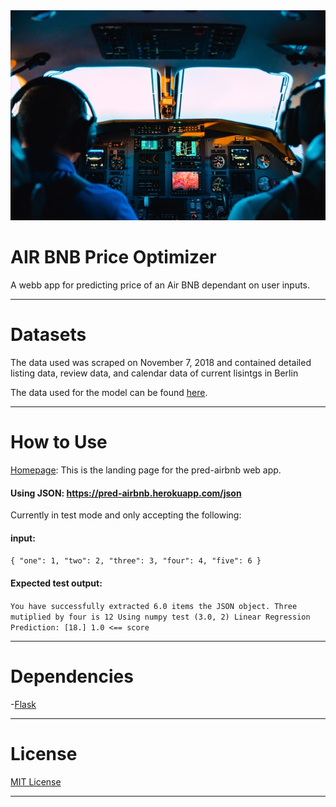 <div align="center">
  <img src="https://github.com/AirBnb-Optimal-price-2/DS/blob/master/header/airplane.jpg"><br>
</div>

# **AIR BNB Price Optimizer**

A webb app for predicting price of an Air BNB dependant on user inputs.

---
# **Datasets**
The data used was scraped on November 7, 2018 and contained detailed listing data, review data, and calendar data of current lisintgs in Berlin

The data used for the model can be found [here](https://www.kaggle.com/brittabettendorf/berlin-airbnb-data#listings.csv).

---

# **How to Use**

[Homepage](https://pred-airbnb.herokuapp.com/): This is the landing page for the pred-airbnb web app.

#### Using JSON: https://pred-airbnb.herokuapp.com/json
Currently in test mode and only accepting the following:

#### **input**: 

`{
	"one": 1,
	"two": 2,
	"three": 3,
	"four": 4,
	"five": 6
}`

#### **Expected test output**:
`You have successfully extracted 6.0 items the JSON object.
Three mutiplied by four is 12
Using numpy test (3.0, 2)
Linear Regression Prediction: [18.]
1.0 <== score`


----

# **Dependencies**

-[Flask](https://flask.palletsprojects.com/en/1.1.x/#)

---

# **License**

[MIT License](https://opensource.org/licenses/MIT)

---
